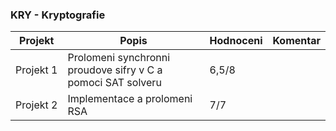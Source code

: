 ### KRY - Kryptografie
| Projekt | Popis | Hodnoceni | Komentar
| ------ | ------ | ------ | ------
|Projekt&nbsp;1|Prolomeni synchronni proudove sifry v C a pomoci SAT solveru|6,5/8|
|Projekt&nbsp;2|Implementace a prolomeni RSA|7/7|